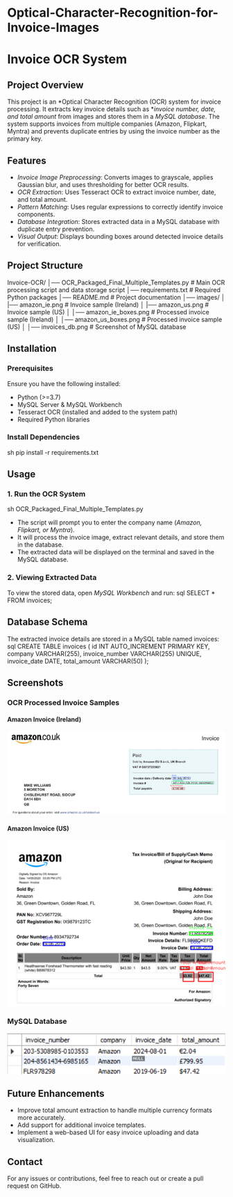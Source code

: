 # Optical-Character-Recognition-for-Invoice-Images

# Invoice OCR System

## Project Overview
This project is an *Optical Character Recognition (OCR) system for invoice processing. It extracts key invoice details such as **invoice number, date, and total amount* from images and stores them in a *MySQL database*. The system supports invoices from multiple companies (Amazon, Flipkart, Myntra) and prevents duplicate entries by using the invoice number as the primary key.

## Features
- *Invoice Image Preprocessing*: Converts images to grayscale, applies Gaussian blur, and uses thresholding for better OCR results.
- *OCR Extraction*: Uses Tesseract OCR to extract invoice number, date, and total amount.
- *Pattern Matching*: Uses regular expressions to correctly identify invoice components.
- *Database Integration*: Stores extracted data in a MySQL database with duplicate entry prevention.
- *Visual Output*: Displays bounding boxes around detected invoice details for verification.

## Project Structure

Invoice-OCR/
│── OCR_Packaged_Final_Multiple_Templates.py           # Main OCR processing script and data storage script
│── requirements.txt         # Required Python packages
│── README.md                # Project documentation
│── images/
│   |── amazon_ie.png  # Invoice sample (Ireland)
│   |── amazon_us.png  # Invoice sample (US)
│   │── amazon_ie_boxes.png  # Processed invoice sample (Ireland)
│   │── amazon_us_boxes.png  # Processed invoice sample (US)
│   │── invoices_db.png      # Screenshot of MySQL database


## Installation
### Prerequisites
Ensure you have the following installed:
- Python (>=3.7)
- MySQL Server & MySQL Workbench
- Tesseract OCR (installed and added to the system path)
- Required Python libraries

### Install Dependencies
sh
pip install -r requirements.txt


## Usage
### 1. Run the OCR System
sh
OCR_Packaged_Final_Multiple_Templates.py

- The script will prompt you to enter the company name (*Amazon, Flipkart, or Myntra*).
- It will process the invoice image, extract relevant details, and store them in the database.
- The extracted data will be displayed on the terminal and saved in the MySQL database.

### 2. Viewing Extracted Data
To view the stored data, open *MySQL Workbench* and run:
sql
SELECT * FROM invoices;


## Database Schema
The extracted invoice details are stored in a MySQL table named invoices:
sql
CREATE TABLE invoices (
    id INT AUTO_INCREMENT PRIMARY KEY,
    company VARCHAR(255),
    invoice_number VARCHAR(255) UNIQUE,
    invoice_date DATE,
    total_amount VARCHAR(50)
);


## Screenshots
### OCR Processed Invoice Samples
#### Amazon Invoice (Ireland)
![Amazon IE Invoice](amazon_ie_boxes.png)

#### Amazon Invoice (US)
![Amazon US Invoice](amazon_us_boxes.png)

### MySQL Database
![Invoices Database](invoices_db.png)

## Future Enhancements
- Improve total amount extraction to handle multiple currency formats more accurately.
- Add support for additional invoice templates.
- Implement a web-based UI for easy invoice uploading and data visualization.


## Contact
For any issues or contributions, feel free to reach out or create a pull request on GitHub.
